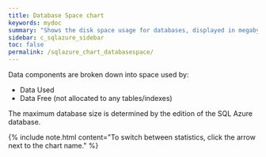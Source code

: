 ```yaml
---
title: Database Space chart
keywords: mydoc
summary: "Shows the disk space usage for databases, displayed in megabytes or as a percentage."
sidebar: c_sqlazure_sidebar
toc: false
permalink: /sqlazure_chart_databasespace/
---
```





Data components are broken down into space used by:

* Data Used
* Data Free (not allocated to any tables/indexes) 

The maximum database size is determined by the edition of the SQL Azure database.

{% include note.html content="To switch between statistics, click the arrow next to the chart name." %}
